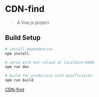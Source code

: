 # CDN-find

> A Vue.js project

## Build Setup

``` bash
# install dependencies
npm install

# serve with hot reload at localhost:8080
npm run dev

# build for production with minification
npm run build
```

[CDN-find](https://dawalberto.github.io/CDN-find/)

